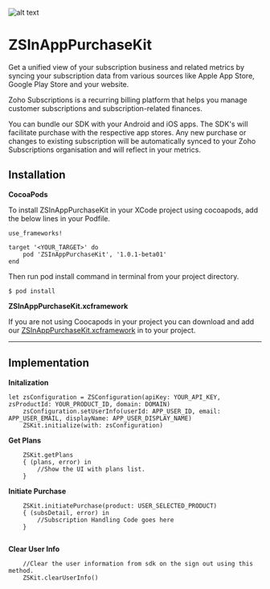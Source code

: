 ![alt text](https://zs-inapp-sdk-docs-698827873.development.zohocatalyst.com/app/DO_NOT_DELETE_THIS_IMAGE.png)

# ZSInAppPurchaseKit
Get a unified view of your subscription business and related metrics by syncing your subscription data from various sources like Apple App Store, Google Play Store and your website.

Zoho Subscriptions is a recurring billing platform that helps you manage customer subscriptions and subscription-related finances.

You can bundle our SDK with your Android and iOS apps. The SDK's will facilitate purchase with the respective app stores. Any new purchase or changes to existing subscription will be automatically synced to your Zoho Subscriptions organisation and will reflect in your metrics.

Installation
--

**CocoaPods**

To install ZSInAppPurchaseKit in your XCode project using cocoapods, add the below lines in your Podfile.

```
use_frameworks!

target '<YOUR_TARGET>' do
    pod 'ZSInAppPurchaseKit', '1.0.1-beta01'
end
```

Then run pod install command in terminal from your project directory.

```
$ pod install
```

**ZSInAppPurchaseKit.xcframework**

If you are not using Coocapods in your project you can download and add our [ZSInAppPurchaseKit.xcframework](https://github.com/zoho/ZSInAppPurchaseKit/releases/download/1.0.1-beta01/ZSInAppPurchaseKit.xcframework.zip) in to your project.

---


Implementation
--

**Initalization**

```
let zsConfiguration = ZSConfiguration(apiKey: YOUR_API_KEY, zsProductId: YOUR_PRODUCT_ID, domain: DOMAIN)
    zsConfiguration.setUserInfo(userId: APP_USER_ID, email: APP_USER_EMAIL, displayName: APP_USER_DISPLAY_NAME)
    ZSKit.initialize(with: zsConfiguration)
```

**Get Plans**

```
    ZSKit.getPlans
    { (plans, error) in
        //Show the UI with plans list.
    }
```

**Initiate Purchase**

```
    ZSKit.initiatePurchase(product: USER_SELECTED_PRODUCT)
    { (subsDetail, error) in
        //Subscription Handling Code goes here
    }
    
```

**Clear User Info**

```
    //Clear the user information from sdk on the sign out using this method.
    ZSKit.clearUserInfo()
    
```

